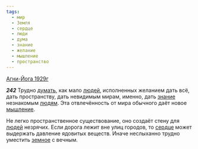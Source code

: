 ```yaml
---
tags:
  - мир
  - Земля
  - сердце
  - люди
  - дума
  - знание
  - желание
  - мышление
  - пространство
---
```


[Агни-Йога 1929г](https://127.0.0.1:4002/agni/1929)

___242___
Трудно [думать](../../../tags/#дума), как мало [людей](../../../tags/#люди), исполненных желанием дать всё, дать пространству, дать невидимым мирам, именно, дать [знание](../../../tags/#знание) незнакомым [людям](../../../tags/#люди). Эта отвлечённость от мира обычного даёт новое [мышление](../../../tags/#мышление).   

Не легко пространственное существование, оно создаёт стену для [людей](../../../tags/#люди) незрячих. Если дорога лежит вне улиц городов, то [сердце](../../../tags/#сердце) может выдержать давление ядовитых веществ. Иначе неслыханно трудно уместить [земное](../../../tags/#Земля) с вечным.